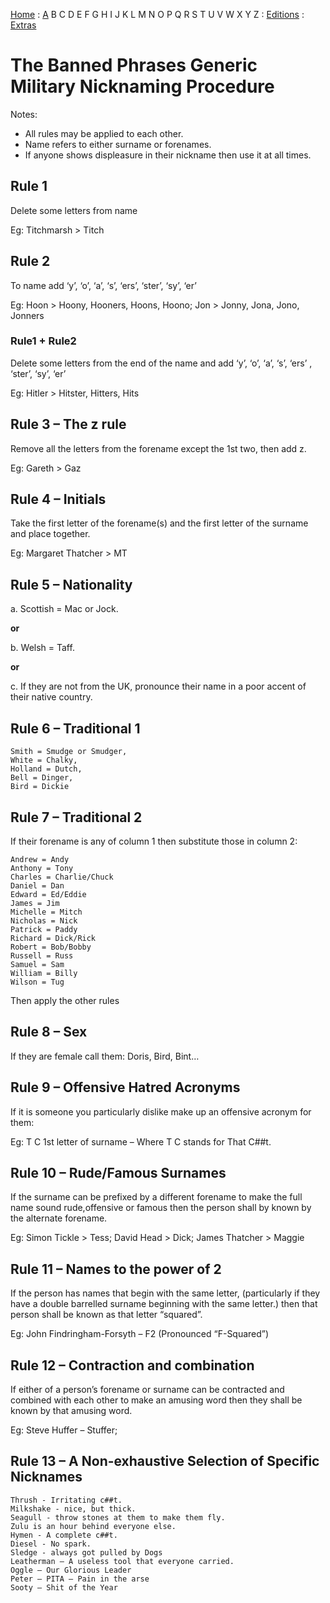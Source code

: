[Home](/) : [A](/aircrew/a) B C D E F G H I J K L M N O P Q R S T U V W X Y Z : [Editions](/foreword/) : [Extras](/extras/)

# The Banned Phrases Generic Military Nicknaming Procedure

Notes:

- All rules may be applied to each other.
- Name refers to either surname or forenames.
- If anyone shows displeasure in their nickname then use it at all times.

## Rule 1

Delete some letters from name

Eg: Titchmarsh > Titch

## Rule 2

To name add ‘y’, ‘o’, ‘a’, ‘s’, ‘ers’, ‘ster’, ‘sy’, ‘er’

Eg: Hoon > Hoony, Hooners, Hoons, Hoono; Jon > Jonny, Jona, Jono, Jonners

### Rule1 + Rule2

Delete some letters from the end of the name and add ‘y’, ‘o’, ‘a’, ‘s’, ‘ers’ , ‘ster’, ‘sy’, ‘er’

Eg: Hitler > Hitster, Hitters, Hits

## Rule 3 – The z rule

Remove all the letters from the forename except the 1st two, then add z.

Eg: Gareth > Gaz

## Rule 4 – Initials

Take the first letter of the forename(s) and the first letter of the surname and place together.

Eg: Margaret Thatcher > MT

## Rule 5 – Nationality

a. Scottish = Mac or Jock.

**or**

b. Welsh = Taff.

**or**

c. If they are not from the UK, pronounce their name in a poor accent of their native country.

## Rule 6 – Traditional 1

    Smith = Smudge or Smudger,
    White = Chalky,
    Holland = Dutch,
    Bell = Dinger,
    Bird = Dickie

## Rule 7 – Traditional 2

If their forename is any of column 1 then substitute those in column 2:

    Andrew = Andy
    Anthony = Tony
    Charles = Charlie/Chuck
    Daniel = Dan
    Edward = Ed/Eddie
    James = Jim
    Michelle = Mitch
    Nicholas = Nick
    Patrick = Paddy
    Richard = Dick/Rick
    Robert = Bob/Bobby
    Russell = Russ
    Samuel = Sam
    William = Billy
    Wilson = Tug

Then apply the other rules

## Rule 8 – Sex

If they are female call them: Doris, Bird, Bint…

## Rule 9 – Offensive Hatred Acronyms

If it is someone you particularly dislike make up an offensive acronym for them:

Eg: T C 1st letter of surname – Where T C stands for That C##t.

## Rule 10 – Rude/Famous Surnames

If the surname can be prefixed by a different forename to make the full name sound rude,offensive or famous then the person shall by known by the alternate forename.

Eg: Simon Tickle > Tess; David Head > Dick; James Thatcher > Maggie

## Rule 11 – Names to the power of 2

If the person has names that begin with the same letter, (particularly if they have a double barrelled surname beginning with the same letter.) then that person shall be known as that letter “squared”.

Eg: John Findringham-Forsyth – F2 (Pronounced “F-Squared”)

## Rule 12 – Contraction and combination

If either of a person’s forename or surname can be contracted and combined with each other to make an amusing word then they shall be known by that amusing word.

Eg: Steve Huffer – Stuffer;

## Rule 13 – A Non-exhaustive Selection of Specific Nicknames

    Thrush - Irritating c##t.
    Milkshake - nice, but thick.
    Seagull - throw stones at them to make them fly.
    Zulu is an hour behind everyone else.
    Hymen - A complete c##t.
    Diesel - No spark.
    Sledge - always got pulled by Dogs
    Leatherman – A useless tool that everyone carried.
    Oggle – Our Glorious Leader
    Peter – PITA – Pain in the arse
    Sooty – Shit of the Year

